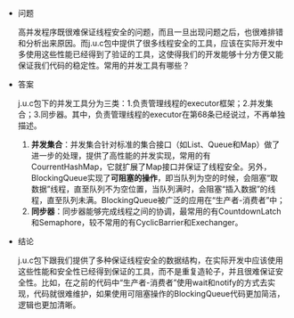 - 问题

  高并发程序既很难保证线程安全的问题，而且一旦出现问题之后，也很难排错和分析出来原因。而j.u.c包中提供了很多线程安全的工具，应该在实际开发中多使用这些性能已经得到了验证的工具，这使得我们的开发能够十分方便又能保证我们代码的稳定性。常用的并发工具有哪些？ 

- 答案

  j.u.c包下的并发工具分为三类：1.负责管理线程的executor框架；2.并发集合；3.同步器。其中，负责管理线程的executor在第68条已经说过，不再单独描述。

  1. **并发集合**：并发集合针对标准的集合接口（如List、Queue和Map）做了进一步的处理，提供了高性能的并发实现，常用的有CourrentHashMap，它就扩展了Map接口并保证了线程安全。另外，BlockingQueue实现了**可阻塞的操作**，即当队列为空的时候，会阻塞“取数据”线程，直至队列不为空位置，当队列满时，会阻塞“插入数据”的线程，直至队列未满。BlockingQueue被广泛的应用在“生产者-消费者”中；
  2. **同步器**：同步器能够完成线程之间的协调，最常用的有CountdownLatch和Semaphore，较不常用的有CyclicBarrier和Exechanger。

- 结论

  j.u.c包下跟我们提供了多种保证线程安全的数据结构，在实际开发中应该使用这些性能和安全性已经得到保证的工具，而不是重复造轮子，并且很难保证安全性。比如，在之前的代码中“生产者-消费者”使用wait和notify的方式去实现，代码就很难维护，如果使用可阻塞操作的BlockingQueue代码更加简洁，逻辑也更加清晰。